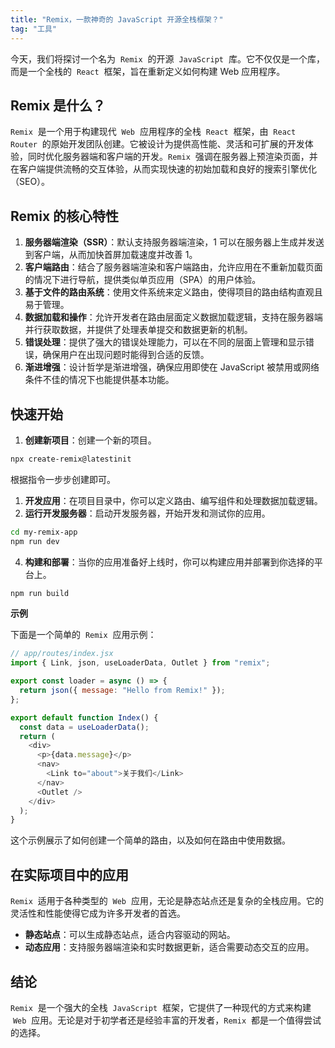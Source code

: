 ```yaml
---
title: "Remix，一款神奇的 JavaScript 开源全栈框架？"
tag: "工具"
---
```


今天，我们将探讨一个名为  `Remix`  的开源  `JavaScript`  库。它不仅仅是一个库，而是一个全栈的  `React`  框架，旨在重新定义如何构建 Web 应用程序。

## Remix 是什么？

`Remix`  是一个用于构建现代  `Web`  应用程序的全栈  `React`  框架，由  `React Router`  的原始开发团队创建。它被设计为提供高性能、灵活和可扩展的开发体验，同时优化服务器端和客户端的开发。`Remix`  强调在服务器上预渲染页面，并在客户端提供流畅的交互体验，从而实现快速的初始加载和良好的搜索引擎优化（SEO）。

## Remix 的核心特性

1. **服务器端渲染（SSR）**：默认支持服务器端渲染，1 可以在服务器上生成并发送到客户端，从而加快首屏加载速度并改善 1。
2. **客户端路由**：结合了服务器端渲染和客户端路由，允许应用在不重新加载页面的情况下进行导航，提供类似单页应用（SPA）的用户体验。
3. **基于文件的路由系统**：使用文件系统来定义路由，使得项目的路由结构直观且易于管理。
4. **数据加载和操作**：允许开发者在路由层面定义数据加载逻辑，支持在服务器端并行获取数据，并提供了处理表单提交和数据更新的机制。
5. **错误处理**：提供了强大的错误处理能力，可以在不同的层面上管理和显示错误，确保用户在出现问题时能得到合适的反馈。
6. **渐进增强**：设计哲学是渐进增强，确保应用即使在 JavaScript 被禁用或网络条件不佳的情况下也能提供基本功能。

## 快速开始

1. **创建新项目**：创建一个新的项目。

```sh
npx create-remix@latestinit
```

根据指令一步步创建即可。

1. **开发应用**：在项目目录中，你可以定义路由、编写组件和处理数据加载逻辑。
2. **运行开发服务器**：启动开发服务器，开始开发和测试你的应用。

```sh
cd my-remix-app
npm run dev
```

4. **构建和部署**：当你的应用准备好上线时，你可以构建应用并部署到你选择的平台上。

```sh
npm run build
```

**示例**

下面是一个简单的  `Remix`  应用示例：

```js
// app/routes/index.jsx
import { Link, json, useLoaderData, Outlet } from "remix";

export const loader = async () => {
  return json({ message: "Hello from Remix!" });
};

export default function Index() {
  const data = useLoaderData();
  return (
    <div>
      <p>{data.message}</p>
      <nav>
        <Link to="about">关于我们</Link>
      </nav>
      <Outlet />
    </div>
  );
}
```

这个示例展示了如何创建一个简单的路由，以及如何在路由中使用数据。

## 在实际项目中的应用

`Remix`  适用于各种类型的  `Web`  应用，无论是静态站点还是复杂的全栈应用。它的灵活性和性能使得它成为许多开发者的首选。

- **静态站点**：可以生成静态站点，适合内容驱动的网站。
- **动态应用**：支持服务器端渲染和实时数据更新，适合需要动态交互的应用。

## 结论

`Remix`  是一个强大的全栈  `JavaScript`  框架，它提供了一种现代的方式来构建  `Web`  应用。无论是对于初学者还是经验丰富的开发者，`Remix`  都是一个值得尝试的选择。
